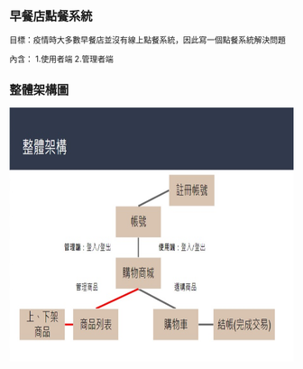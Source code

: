 早餐店點餐系統
-------------------------------------------------------------------
目標：疫情時大多數早餐店並沒有線上點餐系統，因此寫一個點餐系統解決問題

內含：
        1.使用者端
        2.管理者端


整體架構圖
-------------------------------------------------------------------

<img src="https://github.com/tank11110/young/blob/master/PHP%E8%88%87MYSQL/%E5%9C%96%E7%89%87/MySQL_1.jpg" height="450" width="800">



